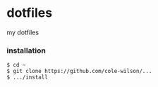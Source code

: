 # dotfiles
my dotfiles

### installation
```console
$ cd ~
$ git clone https://github.com/cole-wilson/...
$ .../install
```
